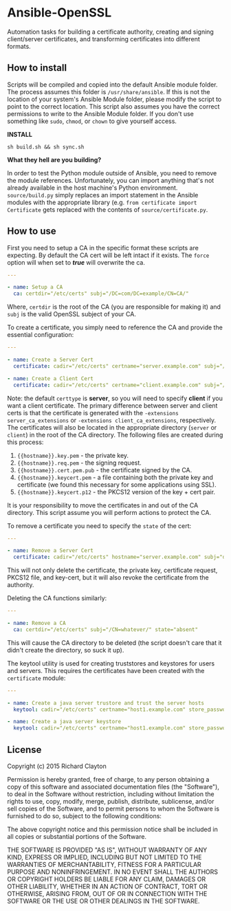 # Ansible-OpenSSL

Automation tasks for building a certificate authority, creating and signing client/server certificates, and
transforming certificates into different formats.

## How to install

Scripts will be compiled and copied into the default Ansible module folder.  The process assumes this folder is `/usr/share/ansible`.  If this is not the location of your system's Ansible Module folder, please modify the script to point to the correct location.  This script also assumes you have the correct permissions to write to the Ansible Module folder.  If you don't use something like `sudo`, `chmod`, or `chown` to give yourself access.

**INSTALL**

`sh build.sh && sh sync.sh`

**What they hell are you building?**

In order to test the Python module outside of Ansible, you need to remove the module references.  Unfortunately, you can import anything that's not already available in the host machine's Python environment.  `source/build.py` simply replaces an import statement in the Ansible modules with the appropriate library (e.g. `from certificate import Certificate` gets replaced with the contents of `source/certificate.py`.

## How to use

First you need to setup a CA in the specific format these scripts are expecting.  By default the CA cert will be left intact if it exists.  The `force` option will when set to ***true*** will overwrite the ca.


```yaml
---

- name: Setup a CA
  ca: certdir="/etc/certs" subj="/DC=com/DC=example/CN=CA/"

```

Where, `certdir` is the root of the CA (you are responsible for making it) and `subj` is the valid OpenSSL subject of your CA.

To create a certificate, you simply need to reference the CA and provide the essential configuration:

```yaml
---

- name: Create a Server Cert
  certificate: cadir="/etc/certs" certname="server.example.com" subj="/DC=com/DC=example/CN=server/" p12password="{{some_env_var}}" subjectAltNames="DNS:client,DNS:server.example.com,IP:192.168.2.2"

- name: Create a Client Cert
  certificate: cadir="/etc/certs" certname="client.example.com" subj="/DC=com/DC=example/CN=client/" p12password="{{some_env_var}}" certtype="client"

```

Note: the default `certtype` is **server**, so you will need to specify **client** if you want a client certificate.  The primary difference between server and client certs is that the certificate is generated with the `-extensions server_ca_extensions` or `-extensions client_ca_extensions`, respectively.  The certificates will also be located in the appropriate directory (`server` or `client`) in the root of the CA directory.  The following files are created during this process:

1.  `{{hostname}}.key.pem` - the private key.
2.  `{{hostname}}.req.pem` - the signing request.
3.  `{{hostname}}.cert.pem.pub` - the certificate signed by the CA.
4.  `{{hostname}}.keycert.pem` - a file containing both the private key and certificate (we found this necessary for some applications using SSL).
5.  `{{hostname}}.keycert.p12` - the PKCS12 version of the key + cert pair.

It is your responsibility to move the certificates in and out of the CA directory.  This script assume you will perform actions to protect the CA.

To remove a certificate you need to specify the `state` of the cert:

```yaml
---

- name: Remove a Server Cert
  certificate: cadir="/etc/certs" hostname="server.example.com" subj="doesn't matter" p12password="blah!" state="absent"

```

This will not only delete the certificate, the private key, certificate request, PKCS12 file, and key-cert, but it will also revoke the certificate from the authority.

Deleting the CA functions similarly:

```yaml
---

- name: Remove a CA
  ca: certdir="/etc/certs" subj="/CN=whatever/" state="absent"

```

This will cause the CA directory to be deleted (the script doesn't care that it didn't create the directory, so suck it up).



The keytool utility is used for creating truststores and keystores for users and servers.   This requires the certificates have been created with the `certificate` module:

```yaml
---

- name: Create a java server trustore and trust the server hosts
  keytool: cadir="/etc/certs" certname="host1.example.com" store_password='changeit' hosts_to_trust="host1.example.com"

- name: Create a java server keystore 
  keytool: cadir="/etc/certs" certname="host1.example.com" store_password='changeit'  certtype="keystore" src_password='changeit'


```

## License

Copyright (c) 2015 Richard Clayton

Permission is hereby granted, free of charge, to any person obtaining a copy
of this software and associated documentation files (the "Software"), to deal
in the Software without restriction, including without limitation the rights
to use, copy, modify, merge, publish, distribute, sublicense, and/or sell
copies of the Software, and to permit persons to whom the Software is
furnished to do so, subject to the following conditions:

The above copyright notice and this permission notice shall be included in
all copies or substantial portions of the Software.

THE SOFTWARE IS PROVIDED "AS IS", WITHOUT WARRANTY OF ANY KIND, EXPRESS OR
IMPLIED, INCLUDING BUT NOT LIMITED TO THE WARRANTIES OF MERCHANTABILITY,
FITNESS FOR A PARTICULAR PURPOSE AND NONINFRINGEMENT.  IN NO EVENT SHALL THE
AUTHORS OR COPYRIGHT HOLDERS BE LIABLE FOR ANY CLAIM, DAMAGES OR OTHER
LIABILITY, WHETHER IN AN ACTION OF CONTRACT, TORT OR OTHERWISE, ARISING FROM,
OUT OF OR IN CONNECTION WITH THE SOFTWARE OR THE USE OR OTHER DEALINGS IN
THE SOFTWARE.


